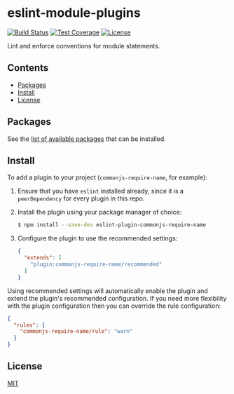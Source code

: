 # eslint-module-plugins

[![Build Status][travis-img]][travis-url]
[![Test Coverage][codecov-img]][codecov-url]
[![License][license-img]][license-url]

Lint and enforce conventions for module statements.

## Contents

* [Packages](#packages)
* [Install](#install)
* [License](#license)

## Packages

See the [list of available packages][packages-url] that can be installed.

## Install

To add a plugin to your project (`commonjs-require-name`, for example):

1. Ensure that you have `eslint` installed already, since it is a `peerDependency` for every plugin in this repo.
2. Install the plugin using your package manager of choice:

    ```sh
    $ npm install --save-dev eslint-plugin-commonjs-require-name
    ```
3. Configure the plugin to use the recommended settings:

    ```json
    {
      "extends": [
        "plugin:commonjs-require-name/recommended"
      ]
    }
    ```

Using recommended settings will automatically enable the plugin and extend the plugin's recommended configuration.
If you need more flexibility with the plugin configuration then you can override the rule configuration:

```json
{
  "rules": {
    "commonjs-require-name/rule": "warn"
  }
}
```

## License

[MIT][license-url]

[travis-img]: https://img.shields.io/travis/charlesbjohnson/eslint-module-plugins.svg
[travis-url]: https://travis-ci.org/charlesbjohnson/eslint-module-plugins
[codecov-img]: https://img.shields.io/codecov/c/github/charlesbjohnson/eslint-module-plugins.svg
[codecov-url]: https://codecov.io/github/charlesbjohnson/eslint-module-plugins?branch=master
[packages-url]: ./packages/README.md
[license-img]: https://img.shields.io/github/license/charlesbjohnson/eslint-module-plugins.svg
[license-url]: ./LICENSE
